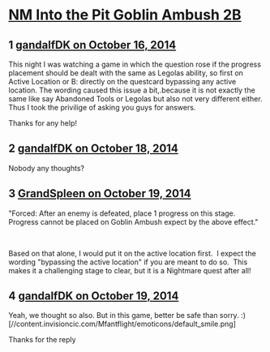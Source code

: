 # [NM Into the Pit Goblin Ambush 2B](https://community.fantasyflightgames.com/topic/125050-nm-into-the-pit-goblin-ambush-2b/)

## 1 [gandalfDK on October 16, 2014](https://community.fantasyflightgames.com/topic/125050-nm-into-the-pit-goblin-ambush-2b/?do=findComment&comment=1302313)

This night I was watching a game in which the question rose if the progress placement should be dealt with the same as Legolas ability, so first on Active Location or B: directly on the questcard bypassing any active location. The wording caused this issue a bit,.because it is not exactly the same like say Abandoned Tools or Legolas but also not very different either. Thus I took the privilige of asking you guys for answers.

Thanks for any help!

## 2 [gandalfDK on October 18, 2014](https://community.fantasyflightgames.com/topic/125050-nm-into-the-pit-goblin-ambush-2b/?do=findComment&comment=1303849)

Nobody any thoughts?

## 3 [GrandSpleen on October 19, 2014](https://community.fantasyflightgames.com/topic/125050-nm-into-the-pit-goblin-ambush-2b/?do=findComment&comment=1304188)

"Forced: After an enemy is defeated, place 1 progress on this stage. Progress cannot be placed on Goblin Ambush expect by the above effect."

 

Based on that alone, I would put it on the active location first.  I expect the wording "bypassing the active location" if you are meant to do so.  This makes it a challenging stage to clear, but it is a Nightmare quest after all!

## 4 [gandalfDK on October 19, 2014](https://community.fantasyflightgames.com/topic/125050-nm-into-the-pit-goblin-ambush-2b/?do=findComment&comment=1304334)

Yeah, we thought so also. But in this game, better be safe than sorry. :) [//content.invisioncic.com/Mfantflight/emoticons/default_smile.png]

Thanks for the reply

